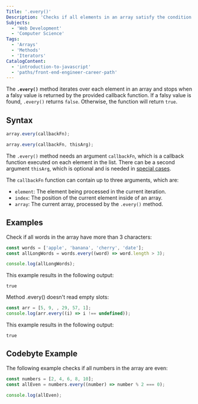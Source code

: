 ```yaml
---
Title: '.every()'
Description: 'Checks if all elements in an array satisfy the condition specified by the given function.'
Subjects:
  - 'Web Development'
  - 'Computer Science'
Tags:
  - 'Arrays'
  - 'Methods'
  - 'Iterators'
CatalogContent:
  - 'introduction-to-javascript'
  - 'paths/front-end-engineer-career-path'
---
```


The **`.every()`** method iterates over each element in an array and stops when a falsy value is returned by the provided callback function. If a falsy value is found, `.every()` returns `false`. Otherwise, the function will return `true`.

## Syntax

```js
array.every(callbackFn);

array.every(callbackFn, thisArg);
```

The `.every()` method needs an argument `callbackFn`, which is a callback function executed on each element in the list. There can be a second argument `thisArg`, which is optional and is needed in [special cases](https://www.codecademy.com/resources/docs/javascript/this).

The `callbackFn` function can contain up to three arguments, which are:

- `element`: The element being processed in the current iteration.
- `index`: The position of the current element inside of an array.
- `array`: The current array, processed by the `.every()` method.

## Examples

Check if all words in the array have more than 3 characters:

```js
const words = ['apple', 'banana', 'cherry', 'date'];
const allLongWords = words.every((word) => word.length > 3);

console.log(allLongWords);
```

This example results in the following output:

```shell
true
```

Method .every() doesn't read empty slots:

```js
const arr = [5, 9, , 29, 57, 1];
console.log(arr.every((i) => i !== undefined));
```

This example results in the following output:

```shell
true
```

## Codebyte Example

The following example checks if all numbers in the array are even:

```js
const numbers = [2, 4, 6, 8, 10];
const allEven = numbers.every((number) => number % 2 === 0);

console.log(allEven);
```
